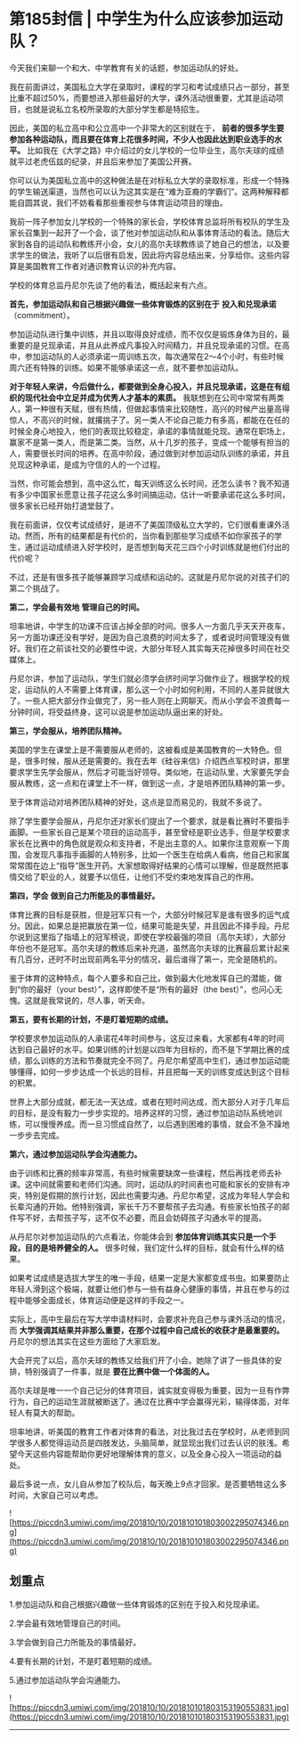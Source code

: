 # 第185封信 | 中学生为什么应该参加运动队？

今天我们来聊一个和大、中学教育有关的话题，参加运动队的好处。

我在前面讲过，美国私立大学在录取时，课程的学习和考试成绩只占一部分，甚至比重不超过50%，而要想进入那些最好的大学，课外活动很重要，尤其是运动项目，也就是说私立名校所录取的大部分学生都是特招生。

因此，美国的私立高中和公立高中一个非常大的区别就在于， **前者的很多学生要参加各种运动队，而且要在体育上花很多时间，不少人也因此达到职业选手的水平。** 比如我在《大学之路》中介绍过的女儿学校的一位毕业生，高尔夫球的成绩就平过老虎伍兹的纪录，并且后来参加了美国公开赛。

你可以认为美国私立高中的这种做法是在对标私立大学的录取标准，形成一个特殊的学生输送渠道，当然也可以认为这其实是在“难为亚裔的学霸们”。这两种解释都能自圆其说，我们不妨看看那些重视参与体育运动项目的理由。

我前一阵子参加女儿学校的一个特殊的家长会，学校体育总监将所有校队的学生及家长召集到一起开了一个会，谈了他对参加运动队和从事体育活动的看法。随后大家到各自的运动队和教练开小会，女儿的高尔夫球教练谈了她自己的想法，以及要求学生的做法，我听了以后很有启发，因此将内容总结出来，分享给你。这些内容算是美国教育工作者对通识教育认识的补充内容。

学校的体育总监丹尼尔先谈了他的看法，概括起来有六点。

 **首先，参加运动队和自己根据兴趣做一些体育锻炼的区别在于**  **投入和兑现承诺** （commitment）。

参加运动队进行集中训练，并且以取得良好成绩，而不仅仅是锻炼身体为目的，最重要的是兑现承诺，并且从此养成凡事投入时间精力，并且兑现承诺的习惯。在高中，参加运动队的人必须承诺一周训练五次，每次通常在2～4个小时，有些时候周六还有特殊的训练。如果不能够承诺这一点，就不要参加运动队。

 **对于年轻人来讲，今后做什么，都要做到全身心投入，并且兑现承诺，这是在有组织的现代社会中立足并成为优秀人才基本的素质。** 我联想到在公司中常常有两类人，第一种很有天赋，很有热情，但做起事情来比较随性，高兴的时候产出量高得惊人，不高兴的时候，就撂挑子了。另一类人不论自己能力有多高，都能在在任的时候全身心地投入，他们的表现比较稳定，承诺的事情就能兑现。通常在职场上，赢家不是第一类人，而是第二类。当然，从十几岁的孩子，变成一个能够有担当的人，需要很长时间的培养。在高中阶段，通过做到对参加运动队训练的承诺，并且兑现这种承诺，是成为守信的人的一个过程。

当然，你可能会想到，高中这么忙，每天训练这么长时间，还怎么读书？我不知道有多少中国家长愿意让孩子花这么多时间搞运动，估计一听要承诺花这么多时间，很多家长已经开始打退堂鼓了。

我在前面讲，仅仅考试成绩好，是进不了美国顶级私立大学的，它们很看重课外活动。然而，所有的结果都是有代价的，当你看到那些学习成绩不如你家孩子的学生，通过运动成绩进入好学校时，是否想到每天花三四个小时训练就是他们付出的代价呢？

不过，还是有很多孩子能够兼顾学习成绩和运动的。这就是丹尼尔说的对孩子们的第二个挑战了。

 **第二，学会最有效地**  **管理自己的时间。**

坦率地讲，中学生的功课不应该占掉全部的时间。很多人一方面几乎天天开夜车，另一方面功课还没有学好，是因为自己浪费的时间太多了，或者说时间管理没有做好。我们在之前谈社交的必要性中说，大部分年轻人其实每天花掉很多时间在社交媒体上。

丹尼尔讲，参加了运动队，学生们就必须学会挤时间学习做作业了。根据学校的规定，运动队的人不需要上体育课，那么这一个小时如何利用，不同的人差异就很大了。一些人把大部分作业做完了，另一些人则在上网聊天。而从小学会不浪费每一分钟时间，将受益终身，这可以说是参加运动队逼出来的好处。

 **第三，学会服从，培养团队精神。**

美国的学生在课堂上是不需要服从老师的，这被看成是美国教育的一大特色。但是，很多时候，服从还是需要的。我在去年《硅谷来信》介绍西点军校时讲，那里要求学生先学会服从，然后才可能当好领导。类似地，在运动队里，大家要先学会服从教练，这一点和在课堂上不一样，做到这一点，才是培养团队精神的第一步。

至于体育运动对培养团队精神的好处，这点是显而易见的，我就不多说了。

除了学生要学会服从，丹尼尔还对家长们提出了一个要求，就是看比赛时不要指手画脚。一些家长自己是某个项目的运动高手，甚至曾经是职业选手，但是学校要求家长在比赛中的角色就是观众和支持者，不是出主意的人。如果你注意观察一下周围，会发现凡事指手画脚的人特别多，比如一个医生在给病人看病，他自己和家属常常围在边上“指导”医生开药。大家想取得好结果的心情可以理解，但是既然把事情交给了职业的人，就要予以信任，让他们不受约束地发挥自己的作用。

 **第四，学会**  **做到自己力所能及的事情最好。**

体育比赛的目标是获胜，但是冠军只有一个，大部分时候冠军是谁有很多的运气成分。因此，如果总是把赢放在第一位，结果可能是失望，并且因此不择手段。丹尼尔说到这里指了指墙上的冠军榜说，即使在学校最强的项目（高尔夫球），大部分年份也不是冠军。高尔夫球的教练后来补充道，虽然高尔夫球的比赛最后累计起来有几百分，还时不时出现前两名平分的情况，最后谁得了第一，完全是随机的。

鉴于体育的这种特点，每个人要多和自己比，做到最大化地发挥自己的潜能，做到“你的最好（your best）”，这样即使不是“所有的最好（the best）”，也问心无愧。这就是我常说的，尽人事，听天命。

 **第五，要有长期的计划，不是盯着短期的成绩。**

学校要求参加运动队的人承诺花4年时间参与，这反过来看，大家都有4年的时间达到自己最好的水平。如果训练的计划是以四年为目标的，而不是下学期比赛的成绩，那么训练的方法和节奏就完全不同了。丹尼尔希望高中生们，通过参加运动能够懂得，如何一步步达成一个长远的目标，并且把每一天的训练变成达到这个目标的积累。

世界上大部分成就，都无法一天达成，或者在短时间达成，而大部分人对于几年后的目标，是没有毅力一步步实现的。培养这样的习惯，通过参加运动队系统地训练，可以慢慢养成。而一旦习惯成自然了，以后遇到困难的事情，就会不急不躁地一步步去完成。

 **第六，通过参加运动队学会沟通能力。**

由于训练和比赛的频率非常高，有些时候需要缺席一些课程，然后再找老师去补课。这中间就需要和老师们沟通。同时，运动队的时间表也可能和家长的安排有冲突，特别是假期的旅行计划，因此也需要沟通。丹尼尔希望，这成为年轻人学会和长辈沟通的开始。他特别强调，家长千万不要帮孩子去沟通。有些家长怕孩子的邮件写不好，去帮孩子写，这不仅不必要，而且会妨碍孩子沟通水平的提高。

从丹尼尔对参加运动队的六点看法，你能体会到 **参加体育训练其实只是一个手段，目的是培养健全的人。** 很多时候，我们定什么样的目标，就会有什么样的结果。

如果考试成绩是选拔大学生的唯一手段，结果一定是大家都变成书虫。如果要防止年轻人滑到这个极端，就要让他们参与一些有益身心健康的事情，并且在参与的过程中能够全面成长，体育运动便是这样的手段之一。

实际上，高中生最后在写大学申请材料时，会要求补充自己参与课外活动的情况，而 **大学强调其结果并非那么重要，在那个过程中自己成长的收获才是最重要的。** 丹尼尔的想法其实在这些方面给了大家启发。

大会开完了以后，高尔夫球的教练又给我们开了小会。她除了讲了一些具体的安排，特别强调了一件事，就是 **要在比赛中做一个体面的人。**

高尔夫球是唯一一个自己记分的体育项目，诚实就变得极为重要，因为一旦有作弊行为，自己的运动生涯就被断送了。通过在比赛中学会赢得光彩，输得体面，对年轻人有莫大的帮助。

坦率地讲，听美国的教育工作者对体育的看法，对比我过去在学校时，从老师到同学很多人都觉得运动员是四肢发达，头脑简单，就显现出我们过去认识的肤浅。希望今天这些内容能帮助你更好地理解体育的意义，以及全身心投入一项运动的益处。

最后多说一点，女儿自从参加了校队后，每天晚上9点才回家。是否要牺牲这么多时间，大家自己可以考虑。

![https://piccdn3.umiwi.com/img/201810/10/201810101803002295074346.png](https://piccdn3.umiwi.com/img/201810/10/201810101803002295074346.png)

## 划重点

1.参加运动队和自己根据兴趣做一些体育锻炼的区别在于投入和兑现承诺。

2.学会最有效地管理自己的时间。

3.学会做到自己力所能及的事情最好。

4.要有长期的计划，不是盯着短期的成绩。

5.通过参加运动队学会沟通能力。

![https://piccdn3.umiwi.com/img/201810/10/201810101803153190553831.jpg](https://piccdn3.umiwi.com/img/201810/10/201810101803153190553831.jpg)

---
